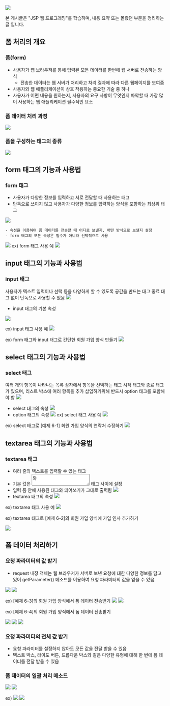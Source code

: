 ![](https://i.imgur.com/AcMiLCW.png)

본 게시글은 "JSP 웹 프로그래밍"를 학습하며, 내용 요약 또는 몰랐던 부분을 정리하는 글 입니다.

## 폼 처리의 개요

### 폼(form)

- 사용자가 웹 브라우저를 통해 입력된 모든 데이터를 한번에 웹 서버로 전송하는 양식
  - 전송한 데이터는 웹 서버가 처리하고 처리 결과에 따라 다른 웹페이지를 보여줌
- 사용자와 웹 애플리케이션이 상호 작용하는 중요한 기술 중 하나
- 사용자가 어떤 내용을 원하는지, 사용자의 요구 사항이 무엇인지 파악할 때 가장 많이 사용하는 웹 애플리케이션 필수적인 요소

### 폼 데이터 처리 과정

![](https://i.imgur.com/1Pg295q.png)

### 폼을 구성하는 태그의 종류

![](https://images.velog.io/images/ansalstmd/post/7d79b331-c808-4116-a7b8-95c6b61fe873/image.png)

## form 태그의 기능과 사용법

### form 태그

- 사용자가 다양한 정보를 입력하고 서로 전달할 때 사용하는 태그
- 단독으로 쓰이지 않고 사용자가 다양한 정보를 입력하는 양식을 포함하는 최상위 태그

![](https://i.imgur.com/yZdlBJU.png)

    - 속성을 이용하여 폼 데이터를 전송할 때 어디로 보낼지, 어떤 방식으로 보낼지 설정
    - form 태그의 모든 속성은 필수가 아니라 선택적으로 사용

![](https://i.imgur.com/z1DODmQ.png)
ex) form 태그 사용 예
![](https://i.imgur.com/gDRKAuR.png)

## input 태그의 기능과 사용법

### input 태그

사용자가 텍스트 입력이나 선택 등을 다양하게 할 수 있도록 공간을 만드는 태그
종료 태그 없이 단독으로 사용할 수 있음
![](https://i.imgur.com/qIpwXyb.png)

- input 태그의 기본 속성

![](https://i.imgur.com/zQgfV0x.png)

ex) input 태그 사용 예
![](https://i.imgur.com/XGbK9sr.png)

ex) form 태그와 input 태그로 간단한 회원 가입 양식 만들기
![](https://i.imgur.com/vhQw2q7.png)

## select 태그의 기능과 사용법

### select 태그

여러 개의 항목이 나타나는 목록 상자에서 항목을 선택하는 태그
시작 태그와 종료 태그가 있으며, 리스트 박스에 여러 항목을 추가 삽입하기위해 반드시 option 태그를 포함해야 함
![](https://i.imgur.com/gaVigFW.png)

- select 태그의 속성
  ![](https://i.imgur.com/DtDkLRv.png)
- option 태그의 속성
  ![](https://i.imgur.com/Oy7QYqo.png)
  ex) select 태그 사용 예
  ![](https://i.imgur.com/uJ4sYwF.png)

ex) select 태그로 [예제 6-1] 회원 가입 양식의 연락처 수정하기
![](https://i.imgur.com/OtNm3qZ.png)

## textarea 태그의 기능과 사용법

### textarea 태그

- 여러 줄의 텍스트를 입력할 수 있는 태그
- 기본 값은 <textarea>와 </textarea> 태그 사이에 설정
- 입력 폼 안에 사용된 태그와 띄어쓰기가 그대로 출력됨
  ![](https://i.imgur.com/IGQt8fk.png)
- textarea 태그의 속성
  ![](https://i.imgur.com/wGItWi6.png)

ex) textarea 태그 사용 예
![](https://i.imgur.com/9NwHpj6.png)

ex) textarea 태그로 [예제 6-2]의 회원 가입 양식에 가입 인사 추가하기

![](https://i.imgur.com/srocfUg.png)

## 폼 데이터 처리하기

### 요청 파라미터의 값 받기

- request 내장 객체는 웹 브라우저가 서버로 보낸 요청에 대한 다양한 정보를 담고 있어 getParameter() 메소드를 이용하여 요청 파라미터의 값을 얻을 수 있음

![](https://i.imgur.com/DHaQ4b0.png)
![](https://i.imgur.com/Y7nM1al.png)

ex) [예제 6-3]의 회원 가입 양식에서 폼 데이터 전송받기
![](https://i.imgur.com/tXXjXOU.png)
![](https://i.imgur.com/6hf4gU4.png)

ex) [예제 6-4]의 회원 가입 양식에서 폼 데이터 전송받기

![](https://i.imgur.com/2yi9OIw.png)
![](https://i.imgur.com/xgGSNd6.png)
![](https://i.imgur.com/QCLa9zx.png)

### 요청 파라미터의 전체 값 받기

- 요청 파라미터를 설정하지 않아도 모든 값을 전달 받을 수 있음
- 텍스트 박스, 라이도 버튼, 드롭다운 박스와 같은 다양한 유형에 대해 한 번에 폼 데이터를 전달 받을 수 있음

### 폼 데이터의 일괄 처리 메소드

![](https://i.imgur.com/nuHQD0D.png)
![](https://i.imgur.com/V2Vh5Hb.png)

ex)
![](https://i.imgur.com/2FnLeUy.png)
![](https://i.imgur.com/f2i9CCD.png)
